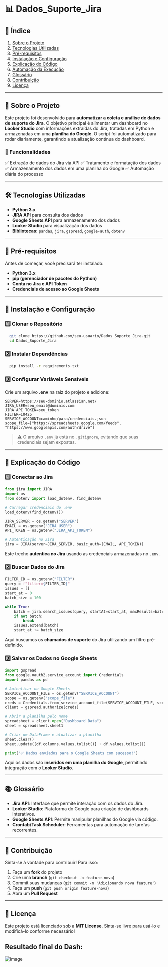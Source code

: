 # 📊 Dados_Suporte_Jira

## 📌 Índice
1. [Sobre o Projeto](#sobre-o-projeto)
2. [Tecnologias Utilizadas](#tecnologias-utilizadas)
3. [Pré-requisitos](#pré-requisitos)
4. [Instalação e Configuração](#instalação-e-configuração)
5. [Explicação do Código](#explicação-do-código)
6. [Automação da Execução](#automação-da-execução)
7. [Glossário](#glossário)
8. [Contribuição](#contribuição)
9. [Licença](#licença)

---

## 📖 Sobre o Projeto
Este projeto foi desenvolvido para **automatizar a coleta e análise de dados de suporte do Jira**. O objetivo principal é alimentar um dashboard no **Looker Studio** com informações extraídas do Jira, tratadas em Python e armazenadas em uma **planilha do Google**. O script foi automatizado para rodar diariamente, garantindo a atualização contínua do dashboard.

### 🚀 Funcionalidades
✅ Extração de dados do Jira via API
✅ Tratamento e formatação dos dados
✅ Armazenamento dos dados em uma planilha do Google
✅ Automação diária do processo

---

## 🛠 Tecnologias Utilizadas
- **Python 3.x**
- **JIRA API** para consulta dos dados
- **Google Sheets API** para armazenamento dos dados
- **Looker Studio** para visualização dos dados
- **Bibliotecas:** `pandas`, `jira`, `gspread`, `google-auth`, `dotenv`

---

## 🔧 Pré-requisitos
Antes de começar, você precisará ter instalado:
- **Python 3.x**
- **pip (gerenciador de pacotes do Python)**
- **Conta no Jira e API Token**
- **Credenciais de acesso ao Google Sheets**

---

## 💾 Instalação e Configuração
### 1️⃣ Clonar o Repositório
```bash
  git clone https://github.com/seu-usuario/Dados_Suporte_Jira.git
  cd Dados_Suporte_Jira
```

### 2️⃣ Instalar Dependências
```bash
  pip install -r requirements.txt
```

### 3️⃣ Configurar Variáveis Sensíveis
Crie um arquivo **.env** na raiz do projeto e adicione:
```
SERVER=https://seu-dominio.atlassian.net/
JIRA_USER=seu_email@dominio.com
JIRA_API_TOKEN=seu_token
FILTER=10425
SERVICE_ACCOUNT=caminho/para/credenciais.json
scope_file=["https://spreadsheets.google.com/feeds", "https://www.googleapis.com/auth/drive"]
```
> ⚠️ O arquivo `.env` já está no `.gitignore`, evitando que suas credenciais sejam expostas.

---

## 📝 Explicação do Código
### 1️⃣ Conectar ao Jira
```python
from jira import JIRA
import os
from dotenv import load_dotenv, find_dotenv

# Carregar credenciais do .env
load_dotenv(find_dotenv())

JIRA_SERVER = os.getenv("SERVER")
EMAIL = os.getenv("JIRA_USER")
API_TOKEN = os.getenv("JIRA_API_TOKEN")

# Autenticação no Jira
jira = JIRA(server=JIRA_SERVER, basic_auth=(EMAIL, API_TOKEN))
```
Este trecho **autentica no Jira** usando as credenciais armazenadas no `.env`.

### 2️⃣ Buscar Dados do Jira
```python
FILTER_ID = os.getenv("FILTER")
query = f"filter={FILTER_ID}"
issues = []
start_at = 0
batch_size = 100  

while True:
    batch = jira.search_issues(query, startAt=start_at, maxResults=batch_size)
    if not batch:
        break
    issues.extend(batch)
    start_at += batch_size
```
Aqui buscamos os **chamados de suporte** do Jira utilizando um filtro pré-definido.

### 3️⃣ Salvar os Dados no Google Sheets
```python
import gspread
from google.oauth2.service_account import Credentials
import pandas as pd

# Autenticar no Google Sheets
SERVICE_ACCOUNT_FILE = os.getenv("SERVICE_ACCOUNT")
scope = os.getenv("scope_file")
creds = Credentials.from_service_account_file(SERVICE_ACCOUNT_FILE, scopes=scope)
client = gspread.authorize(creds)

# Abrir a planilha pelo nome
spreadsheet = client.open("Dashboard Data")  
sheet = spreadsheet.sheet1  

# Criar um DataFrame e atualizar a planilha
sheet.clear()
sheet.update([df.columns.values.tolist()] + df.values.tolist())

print("✅ Dados enviados para o Google Sheets com sucesso!")
```
Aqui os dados são **inseridos em uma planilha do Google**, permitindo integração com o **Looker Studio**.

---

## 📚 Glossário
- **Jira API**: Interface que permite interação com os dados do Jira.
- **Looker Studio**: Plataforma do Google para criação de dashboards interativos.
- **Google Sheets API**: Permite manipular planilhas do Google via código.
- **Crontab/Task Scheduler**: Ferramentas para automação de tarefas recorrentes.

---

## 🤝 Contribuição
Sinta-se à vontade para contribuir! Para isso:
1. Faça um **fork** do projeto
2. Crie uma **branch** (`git checkout -b feature-nova`)
3. Commit suas mudanças (`git commit -m 'Adicionando nova feature'`)
4. Faça um **push** (`git push origin feature-nova`)
5. Abra um **Pull Request**

---

## 📜 Licença
Este projeto está licenciado sob a **MIT License**. Sinta-se livre para usá-lo e modificá-lo conforme necessário!

## Resultado final do Dash:
![image](https://github.com/user-attachments/assets/c129c95d-4af6-4722-bc83-5386c9cd2747)



